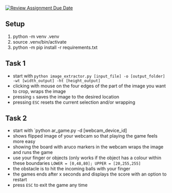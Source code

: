 [![Review Assignment Due Date](https://classroom.github.com/assets/deadline-readme-button-24ddc0f5d75046c5622901739e7c5dd533143b0c8e959d652212380cedb1ea36.svg)](https://classroom.github.com/a/I4_dFpC1)

## Setup

1. python -m venv .venv
2. source .venv/bin/activate
3. python -m pip install -r requirements.txt

## Task 1

- start with `python image_extractor.py [input_file] -o [output_folder] -wt [width_output] -ht [height_output]`
- clicking with mouse on the four edges of the part of the image you want to crop, wraps the image
- pressing `s` saves the image to the desired location
- pressing `ESC` resets the current selection and/or wrapping

## Task 2

- start with `python ar_game.py -d [webcam_device_id]
- shows flipped image of your webcam so that playing the game feels more easy
- showing the board with aruco markers in the webcam wraps the image and runs the game
- use your finger or objects (only works if the object has a colour within these boundaries `LOWER = [0,48,80]; UPPER = [20,255,255]`
- the obstacle is to hit the incoming balls with your finger
- the games ends after x seconds and displays the score with an option to restart
- press `ESC` to exit the game any time
